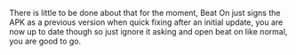 There is little to be done about that for the moment, Beat On just signs the APK as a previous version when quick fixing after an initial update, you are now up to date though so just ignore it asking and open beat on like normal, you are good to go.